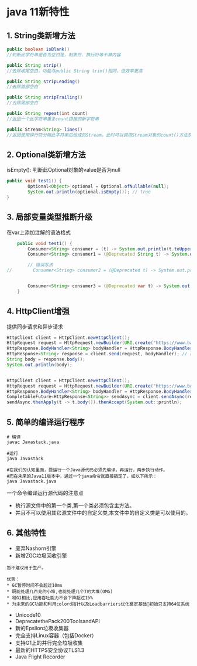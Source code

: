 java 11新特性
==



## 1. String类新增方法
```JAVA
public boolean isBlank()
//判断此字符串是否为空白是，制表符、换行符等不算内容

public String strip()
//去除收尾空白，功能与public String trim()相同，但效率更高

public String stripLeading()
//去除首部空白

public String stripTrailing()
//去除尾部空白

public String repeat(int count)
//返回一个此字符串重复count拼接的新字符串

public Stream<String> lines()
//返回使用换行符分隔此字符串后组成的Stream。此时可以调用Stream对象的count()方法获取行数

```




## 2. Optional类新增方法
isEmpty(): 判断此Optional对象的value是否为null

```JAVA
public void test1() {
        Optional<Object> optional = Optional.ofNullable(null);
        System.out.println(optional.isEmpty()); // true
}
```



## 3. 局部变量类型推断升级

在var上添加注解的语法格式

```JAVA
    public void test1() {
        Consumer<String> consumer = (t) -> System.out.println(t.toUpperCase());
        Consumer<String> consumer1 = (@Deprecated String t) -> System.out.println(t.toUpperCase());

        // 错误写法
//        Consumer<String> consumer2 = (@Deprecated t) -> System.out.println(t.toUpperCase());


        Consumer<String> consumer3 = (@Deprecated var t) -> System.out.println(t.toUpperCase());
    }
```



## 4. HttpClient增强

提供同步请求和异步请求

```JAVA
HttpClient client = HttpClient.newHttpClient();
HttpRequest request = HttpRequest.newBuilder(URI.create("https://www.baidu.com")).build();
HttpResponse.BodyHandler<String> bodyHandler = HttpResponse.BodyHandlers.ofString();
HttpResponse<String> response = client.send(request, bodyHandler); // 同步请求方法
String body = response.body();
System.out.println(body);


HttpClient client = HttpClient.newHttpClient();
HttpRequest request = HttpRequest.newBuilder(URI.create("https://www.baidu.com")).build();
HttpResponse.BodyHandler<String> bodyHandler = HttpResponse.BodyHandlers.ofString();
CompletableFuture<HttpResponse<String>> sendAsync = client.sendAsync(request, bodyHandler); // 异步请求
sendAsync.thenApply(t -> t.body()).thenAccept(System.out::println);
```





## 5. 简单的编译运行程序

```shell
# 编译 
javac Javastack.java 

#运行 
java Javastack

#在我们的认知里面，要运行一个Java源代码必须先编译，再运行，两步执行动作。
#而在未来的Java11版本中，通过一个java命令就直接搞定了，如以下所示：
java Javastack.java
```

一个命令编译运行源代码的注意点
* 执行源文件中的第一个类,第一个类必须包含主方法。
* 并且不可以使用其它源文件中的自定义类,本文件中的自定义类是可以使用的。



## 6. 其他特性

* 废弃Nashorn引擎
* 新增ZGC垃圾回收引擎
```text
暂不建议用于生产。

优势：
* GC暂停时间不会超过10ms 
* 既能处理几百兆的小堆,也能处理几个T的大堆(OMG)
* 和G1相比,应用吞吐能力不会下降超过15%
* 为未来的GC功能和利用colord指针以及Loadbarriers优化奠定基础初始只支持64位系统

```
* Unicode10 
* DeprecatethePack200ToolsandAPI 
* 新的Epsilon垃圾收集器 
* 完全支持Linux容器（包括Docker）
* 支持G1上的并行完全垃圾收集 
* 最新的HTTPS安全协议TLS1.3 
* Java Flight Recorder
